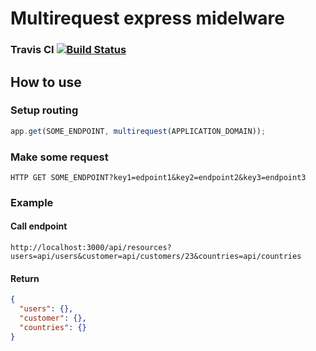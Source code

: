 # Multirequest express midelware

### Travis CI [![Build Status](https://travis-ci.org/BogdanGeraymovich/multi-request.svg?branch=master)](https://travis-ci.org/BogdanGeraymovich/multi-request)

## How to use

### Setup routing
```javascript
app.get(SOME_ENDPOINT, multirequest(APPLICATION_DOMAIN));
```


### Make some request
```
HTTP GET SOME_ENDPOINT?key1=edpoint1&key2=endpoint2&key3=endpoint3
```

### Example

#### Call endpoint

```
http://localhost:3000/api/resources?users=api/users&customer=api/customers/23&countries=api/countries
```

#### Return 

```json
{
  "users": {},
  "customer": {},
  "countries": {}
}
```